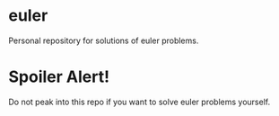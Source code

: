 # euler
Personal repository for solutions of euler problems.

# Spoiler Alert!

Do not peak into this repo if you want to solve euler problems yourself.
